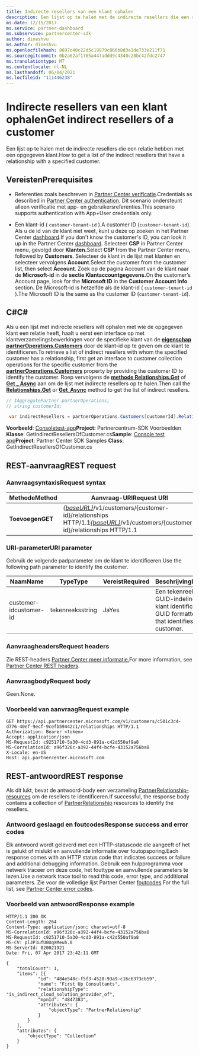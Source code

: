 ```yaml
---
title: Indirecte resellers van een klant ophalen
description: Een lijst op te halen met de indirecte resellers die een relatie hebben met een opgegeven klant.
ms.date: 12/15/2017
ms.service: partner-dashboard
ms.subservice: partnercenter-sdk
author: dineshvu
ms.author: dineshvu
ms.openlocfilehash: 8697c40c22d5c19979c066b8d3a1de733e211f71
ms.sourcegitcommit: 0b2a62af1765a447addd9c4340c28bc42fdc2747
ms.translationtype: MT
ms.contentlocale: nl-NL
ms.lasthandoff: 06/04/2021
ms.locfileid: "111446238"
---
```

# <a name="get-indirect-resellers-of-a-customer"></a><span data-ttu-id="ca093-103">Indirecte resellers van een klant ophalen</span><span class="sxs-lookup"><span data-stu-id="ca093-103">Get indirect resellers of a customer</span></span>

<span data-ttu-id="ca093-104">Een lijst op te halen met de indirecte resellers die een relatie hebben met een opgegeven klant.</span><span class="sxs-lookup"><span data-stu-id="ca093-104">How to get a list of the indirect resellers that have a relationship with a specified customer.</span></span>

## <a name="prerequisites"></a><span data-ttu-id="ca093-105">Vereisten</span><span class="sxs-lookup"><span data-stu-id="ca093-105">Prerequisites</span></span>

- <span data-ttu-id="ca093-106">Referenties zoals beschreven in [Partner Center verificatie](partner-center-authentication.md).</span><span class="sxs-lookup"><span data-stu-id="ca093-106">Credentials as described in [Partner Center authentication](partner-center-authentication.md).</span></span> <span data-ttu-id="ca093-107">Dit scenario ondersteunt alleen verificatie met app- en gebruikersreferenties.</span><span class="sxs-lookup"><span data-stu-id="ca093-107">This scenario supports authentication with App+User credentials only.</span></span>

- <span data-ttu-id="ca093-108">Een klant-id ( `customer-tenant-id` ).</span><span class="sxs-lookup"><span data-stu-id="ca093-108">A customer ID (`customer-tenant-id`).</span></span> <span data-ttu-id="ca093-109">Als u de id van de klant niet weet, kunt u deze op zoeken in het Partner Center [dashboard](https://partner.microsoft.com/dashboard).</span><span class="sxs-lookup"><span data-stu-id="ca093-109">If you don't know the customer's ID, you can look it up in the Partner Center [dashboard](https://partner.microsoft.com/dashboard).</span></span> <span data-ttu-id="ca093-110">Selecteer **CSP** in Partner Center menu, gevolgd door **Klanten.**</span><span class="sxs-lookup"><span data-stu-id="ca093-110">Select **CSP** from the Partner Center menu, followed by **Customers**.</span></span> <span data-ttu-id="ca093-111">Selecteer de klant in de lijst met klanten en selecteer vervolgens **Account**.</span><span class="sxs-lookup"><span data-stu-id="ca093-111">Select the customer from the customer list, then select **Account**.</span></span> <span data-ttu-id="ca093-112">Zoek op de pagina Account van de klant naar de **Microsoft-id** in de **sectie Klantaccountgegevens.**</span><span class="sxs-lookup"><span data-stu-id="ca093-112">On the customer’s Account page, look for the **Microsoft ID** in the **Customer Account Info** section.</span></span> <span data-ttu-id="ca093-113">De Microsoft-id is hetzelfde als de klant-id ( `customer-tenant-id` ).</span><span class="sxs-lookup"><span data-stu-id="ca093-113">The Microsoft ID is the same as the customer ID  (`customer-tenant-id`).</span></span>

## <a name="c"></a><span data-ttu-id="ca093-114">C\#</span><span class="sxs-lookup"><span data-stu-id="ca093-114">C\#</span></span>

<span data-ttu-id="ca093-115">Als u een lijst met indirecte resellers wilt ophalen met wie de opgegeven klant een relatie heeft, haalt u eerst een interface op met klantverzamelingsbewerkingen voor de specifieke klant van de [**eigenschap partnerOperations.Customers**](/dotnet/api/microsoft.store.partnercenter.ipartner.relationships) door de klant-id op te geven om de klant te identificeren.</span><span class="sxs-lookup"><span data-stu-id="ca093-115">To retrieve a list of indirect resellers with whom the specified customer has a relationship, first get an interface to customer collection operations for the specific customer from the [**partnerOperations.Customers**](/dotnet/api/microsoft.store.partnercenter.ipartner.relationships) property by providing the customer ID to identify the customer.</span></span> <span data-ttu-id="ca093-116">Roep vervolgens de [**methode Relationships.Get**](/dotnet/api/microsoft.store.partnercenter.relationships.icustomerrelationshipcollection.get) of [**Get \_ Async**](/dotnet/api/microsoft.store.partnercenter.relationships.icustomerrelationshipcollection.getasync) aan om de lijst met indirecte resellers op te halen.</span><span class="sxs-lookup"><span data-stu-id="ca093-116">Then call the [**Relationships.Get**](/dotnet/api/microsoft.store.partnercenter.relationships.icustomerrelationshipcollection.get) or [**Get\_Async**](/dotnet/api/microsoft.store.partnercenter.relationships.icustomerrelationshipcollection.getasync) method to get the list of indirect resellers.</span></span>

``` csharp
// IAggregatePartner partnerOperations;
// string customerId;

 var indirectResellers = partnerOperations.Customers[customerId].Relationships.Get();
```

<span data-ttu-id="ca093-117">**Voorbeeld**: [Consoletest-app](console-test-app.md)**Project:** Partnercentrum-SDK Voorbeelden **Klasse**: GetIndirectResellersOfCustomer.cs</span><span class="sxs-lookup"><span data-stu-id="ca093-117">**Sample**: [Console test app](console-test-app.md)**Project**: Partner Center SDK Samples **Class**: GetIndirectResellersOfCustomer.cs</span></span>

## <a name="rest-request"></a><span data-ttu-id="ca093-118">REST-aanvraag</span><span class="sxs-lookup"><span data-stu-id="ca093-118">REST request</span></span>

### <a name="request-syntax"></a><span data-ttu-id="ca093-119">Aanvraagsyntaxis</span><span class="sxs-lookup"><span data-stu-id="ca093-119">Request syntax</span></span>

| <span data-ttu-id="ca093-120">Methode</span><span class="sxs-lookup"><span data-stu-id="ca093-120">Method</span></span>  | <span data-ttu-id="ca093-121">Aanvraag-URI</span><span class="sxs-lookup"><span data-stu-id="ca093-121">Request URI</span></span>                                                                                   |
|---------|-----------------------------------------------------------------------------------------------|
| <span data-ttu-id="ca093-122">**Toevoegen**</span><span class="sxs-lookup"><span data-stu-id="ca093-122">**GET**</span></span> | <span data-ttu-id="ca093-123">[*{baseURL}*](partner-center-rest-urls.md)/v1/customers/{customer-id}/relationships HTTP/1.1</span><span class="sxs-lookup"><span data-stu-id="ca093-123">[*{baseURL}*](partner-center-rest-urls.md)/v1/customers/{customer-id}/relationships HTTP/1.1</span></span> |

### <a name="uri-parameter"></a><span data-ttu-id="ca093-124">URI-parameter</span><span class="sxs-lookup"><span data-stu-id="ca093-124">URI parameter</span></span>

<span data-ttu-id="ca093-125">Gebruik de volgende padparameter om de klant te identificeren.</span><span class="sxs-lookup"><span data-stu-id="ca093-125">Use the following path parameter to identify the customer.</span></span>

| <span data-ttu-id="ca093-126">Naam</span><span class="sxs-lookup"><span data-stu-id="ca093-126">Name</span></span>        | <span data-ttu-id="ca093-127">Type</span><span class="sxs-lookup"><span data-stu-id="ca093-127">Type</span></span>   | <span data-ttu-id="ca093-128">Vereist</span><span class="sxs-lookup"><span data-stu-id="ca093-128">Required</span></span> | <span data-ttu-id="ca093-129">Beschrijving</span><span class="sxs-lookup"><span data-stu-id="ca093-129">Description</span></span>                                           |
|-------------|--------|----------|-------------------------------------------------------|
| <span data-ttu-id="ca093-130">customer-id</span><span class="sxs-lookup"><span data-stu-id="ca093-130">customer-id</span></span> | <span data-ttu-id="ca093-131">tekenreeks</span><span class="sxs-lookup"><span data-stu-id="ca093-131">string</span></span> | <span data-ttu-id="ca093-132">Ja</span><span class="sxs-lookup"><span data-stu-id="ca093-132">Yes</span></span>      | <span data-ttu-id="ca093-133">Een tekenreeks met GUID-indeling die de klant identificeert.</span><span class="sxs-lookup"><span data-stu-id="ca093-133">A GUID formatted string that identifies the customer.</span></span> |

### <a name="request-headers"></a><span data-ttu-id="ca093-134">Aanvraagheaders</span><span class="sxs-lookup"><span data-stu-id="ca093-134">Request headers</span></span>

<span data-ttu-id="ca093-135">Zie REST-headers [Partner Center meer informatie.](headers.md)</span><span class="sxs-lookup"><span data-stu-id="ca093-135">For more information, see [Partner Center REST headers](headers.md).</span></span>

### <a name="request-body"></a><span data-ttu-id="ca093-136">Aanvraagbody</span><span class="sxs-lookup"><span data-stu-id="ca093-136">Request body</span></span>

<span data-ttu-id="ca093-137">Geen.</span><span class="sxs-lookup"><span data-stu-id="ca093-137">None.</span></span>

### <a name="request-example"></a><span data-ttu-id="ca093-138">Voorbeeld van aanvraag</span><span class="sxs-lookup"><span data-stu-id="ca093-138">Request example</span></span>

```http
GET https://api.partnercenter.microsoft.com/v1/customers/c501c3c4-d776-40ef-9ecf-9cefb59442c1/relationships HTTP/1.1
Authorization: Bearer <token>
Accept: application/json
MS-RequestId: c9251710-5a30-4cd3-891a-c42d550af9a8
MS-CorrelationId: a96f326c-a392-44f4-bcfe-43152a756ba8
X-Locale: en-US
Host: api.partnercenter.microsoft.com
```

## <a name="rest-response"></a><span data-ttu-id="ca093-139">REST-antwoord</span><span class="sxs-lookup"><span data-stu-id="ca093-139">REST response</span></span>

<span data-ttu-id="ca093-140">Als dit lukt, bevat de antwoord-body een verzameling [PartnerRelationship-resources](relationships-resources.md) om de resellers te identificeren.</span><span class="sxs-lookup"><span data-stu-id="ca093-140">If successful, the response body contains a collection of [PartnerRelationship](relationships-resources.md) resources to identify the resellers.</span></span>

### <a name="response-success-and-error-codes"></a><span data-ttu-id="ca093-141">Antwoord geslaagd en foutcodes</span><span class="sxs-lookup"><span data-stu-id="ca093-141">Response success and error codes</span></span>

<span data-ttu-id="ca093-142">Elk antwoord wordt geleverd met een HTTP-statuscode die aangeeft of het is gelukt of mislukt en aanvullende informatie over foutopsporing.</span><span class="sxs-lookup"><span data-stu-id="ca093-142">Each response comes with an HTTP status code that indicates success or failure and additional debugging information.</span></span> <span data-ttu-id="ca093-143">Gebruik een hulpprogramma voor netwerk traceer om deze code, het fouttype en aanvullende parameters te lezen.</span><span class="sxs-lookup"><span data-stu-id="ca093-143">Use a network trace tool to read this code, error type, and additional parameters.</span></span> <span data-ttu-id="ca093-144">Zie voor de volledige lijst Partner Center [foutcodes](error-codes.md).</span><span class="sxs-lookup"><span data-stu-id="ca093-144">For the full list, see [Partner Center error codes](error-codes.md).</span></span>

### <a name="response-example"></a><span data-ttu-id="ca093-145">Voorbeeld van antwoord</span><span class="sxs-lookup"><span data-stu-id="ca093-145">Response example</span></span>

```http
HTTP/1.1 200 OK
Content-Length: 264
Content-Type: application/json; charset=utf-8
MS-CorrelationId: a96f326c-a392-44f4-bcfe-43152a756ba8
MS-RequestId: c9251710-5a30-4cd3-891a-c42d550af9a8
MS-CV: plJP3ufU0UqXMeuh.0
MS-ServerId: 020021921
Date: Fri, 07 Apr 2017 23:42:11 GMT

{
    "totalCount": 1,
    "items": [{
            "id": "484e548c-f5f3-4528-93a9-c16c6373cb59",
            "name": "First Up Consultants",
            "relationshipType": "is_indirect_cloud_solution_provider_of",
            "mpnId": "4847383",
            "attributes": {
                "objectType": "PartnerRelationship"
            }
        }
    ],
    "attributes": {
        "objectType": "Collection"
    }
}
```
